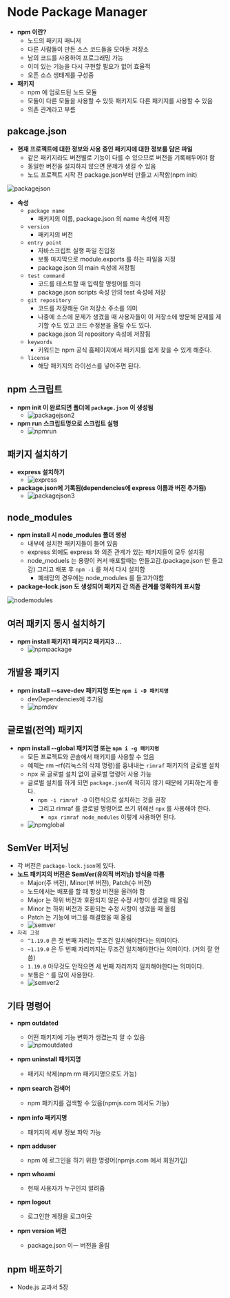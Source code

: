 # Node Package Manager

- __npm 이란?__
  - 노드의 패키지 매니저
  - 다른 사람들이 만든 소스 코드들을 모아둔 저장소
  - 남의 코드를 사용하여 프로그래밍 가능
  - 이미 있는 기능을 다시 구현할 필요가 없어 효율적
  - 오픈 소스 생태계를 구성중 
- __패키지__
  - npm 에 업로드된 노드 모듈
  - 모듈이 다른 모듈을 사용할 수 있듯 패키지도 다른 패키지를 사용할 수 있음
  - 의존 관계라고 부름

## pakcage.json

- __현재 프로젝트에 대한 정보와 사용 중인 패키지에 대한 정보를 담은 파일__
  - 같은 패키지라도 버전별로 기능이 다를 수 있으므로 버전을 기록해두어야 함
  - 동일한 버전을 설치하지 않으면 문제가 생길 수 있음
  - 노드 프로젝트 시작 전 package.json부터 만들고 시작함(npm init)

![packagejson](https://user-images.githubusercontent.com/47518272/156720786-85f4cd26-2f97-41bd-8e95-b4b4450ed47d.png)

- __속성__
  - `package name`
    - 패키지의 이름, package.json 의 name 속성에 저장
  - `version`
    - 패키지의 버전
  - `entry point`
    - 자바스크립트 실행 파일 진입점
    - 보통 마지막으로 module.exports 를 하는 파일을 지정
    - package.json 의 main 속성에 저장됨
  - `test command`
    - 코드를 테스트할 때 입력할 명령어를 의미
    - package.json scripts 속성 안의 test 속성에 저장
  - `git repository`
    - 코드를 저장해둔 Git 저장소 주소를 의미
    - 나중에 소스에 문제가 생겼을 때 사용자들이 이 저장소에 방문해 문제를 제기할 수도 있고 코드 수정본을 올릴 수도 있다.
    - package.json 의 repository 속성에 저장됨
  - `keywords`
    - 키워드는 npm 공식 홈페이지에서 패키지를 쉽게 찾을 수 있게 해준다.
  - `license`
    - 해당 패키지의 라이선스를 넣어주면 된다.

## npm 스크립트

- __npm init 이 완료되면 폴더에 `package.json` 이 생성됨__
  - ![packagejson2](https://user-images.githubusercontent.com/47518272/156721407-a5226d26-1fd1-4e62-a5f4-80c6703fac88.png)
- __npm run 스크립트명으로 스크립트 실행__
  - ![npmrun](https://user-images.githubusercontent.com/47518272/156721597-f05ca99c-5943-4851-90be-53ff6ca49ca6.png)

## 패키지 설치하기

- __express 설치하기__
  - ![express](https://user-images.githubusercontent.com/47518272/156721705-1df3c150-eb15-4f06-bfef-4b61819e7fbe.png)
- __package.json에 기록됨(dependencies에 express 이름과 버전 추가됨)__
  - ![packagejson3](https://user-images.githubusercontent.com/47518272/156722422-bc0d00d7-3994-42f1-a0bc-6dcb6b6924fd.png)

## node_modules

- __npm install 시 node_modules 폴더 생성__
  - 내부에 설치한 패키지들이 들어 있음
  - express 외에도 express 와 의존 관계가 있는 패키지들이 모두 설치됨
  - node_moduels 는 용량이 커서 배포할때는 안들고감.(package.json 만 들고감) 그리고 배포 후 `npm -i` 를 쳐서 다시 설치함
    - 폐쇄망의 경우에는 node_modules 를 들고가야함
- __package-lock.json 도 생성되어 패키지 간 의존 관계를 명확하게 표시함__

![nodemodules](https://user-images.githubusercontent.com/47518272/156722590-bc388f12-2d3e-47a4-9b03-d3ba2bb12837.png)

## 여러 패키지 동시 설치하기

- __npm install 패키지1 패키지2 패키지3 …__
  - ![npmpackage](https://user-images.githubusercontent.com/47518272/156722745-f3b608bd-ddee-484e-8c66-3729ab5dc455.png)

## 개발용 패키지

- __npm install --save-dev 패키지명 또는 `npm i -D 패키지명`__
  - devDependencies에 추가됨
  - ![npmdev](https://user-images.githubusercontent.com/47518272/156722878-bc785918-9406-4973-8718-d010324fb8c1.png)

## 글로벌(전역) 패키지

- __npm install --global 패키지명 또는 `npm i -g 패키지명`__
  - 모든 프로젝트와 콘솔에서 패키지를 사용할 수 있음
  - 예제는 rm –rf(리눅스의 삭제 명령)를 흉내내는 `rimraf` 패키지의 글로벌 설치
  - npx 로 글로벌 설치 없이 글로벌 명령어 사용 가능
  - 글로벌 설치를 하게 되면 `package.json`에 적히지 않기 때문에 기피하는게 좋다.
    - `npm -i rimraf -D` 이런식으로 설치하는 것을 권장
    - 그리고 rimraf 를 글로벌 명령어로 쓰기 위해선 `npx` 를 사용해야 한다.
      - `npx rimraf node_modules` 이렇게 사용하면 된다.
  - ![npmglobal](https://user-images.githubusercontent.com/47518272/156723006-18b32d63-31cc-46e4-9c87-6065bb474fa5.png)

## SemVer 버저닝

- 각 버전은 `package-lock.json`에 있다.
- __노드 패키지의 버전은 SemVer(유의적 버저닝) 방식을 따름__
  - Major(주 버전), Minor(부 버전), Patch(수 버전)
  - 노드에서는 배포를 할 때 항상 버전을 올려야 함
  - Major 는 하위 버전과 호환되지 않은 수정 사항이 생겼을 때 올림
  - Minor 는 하위 버전과 호환되는 수정 사항이 생겼을 때 올림
  - Patch 는 기능에 버그를 해결했을 때 올림
  - ![semver](https://user-images.githubusercontent.com/47518272/156726895-7a62dea7-705c-49fe-be31-3301cab35ee0.png)
- `자리 고정`
  - `^1.19.0` 은 첫 번째 자리는 무조건 일치해야한다는 의미이다. 
  - `~1.19.0` 은 두 번째 자리까지는 무조건 일치해야한다는 의미이다. (거의 잘 안씀)
  - `1.19.0` 아무것도 안적으면 세 번째 자리까지 일치해야한다는 의미이다.
  - 보통은 `^` 를 많이 사용한다.
  - ![semver2](https://user-images.githubusercontent.com/47518272/156727610-9e6ac952-832c-4cbe-8d23-59794d3d5a7a.png)

## 기타 명령어

- __npm outdated__
  - 어떤 패키지에 기능 변화가 생겼는지 알 수 있음
  - ![npmoutdated](https://user-images.githubusercontent.com/47518272/156871054-3db4e191-5b16-4ada-9532-f4b425fcfb79.png)

- __npm uninstall 패키지명__
  - 패키지 삭제(npm rm 패키지명으로도 가능)
- __npm search 검색어__
  - npm 패키지를 검색할 수 있음(npmjs.com 에서도 가능)
- __npm info 패키지명__
  - 패키지의 세부 정보 파악 가능
- __npm adduser__
  - npm 에 로그인을 하기 위한 명령어(npmjs.com 에서 회원가입)
- __npm whoami__
  - 현재 사용자가 누구인지 알려줌
- __npm logout__
  - 로그인한 계정을 로그아웃
- __npm version 버전__
  - package.json 이ㅡ 버전을 올림

## npm 배포하기

- Node.js 교과서 5장 


